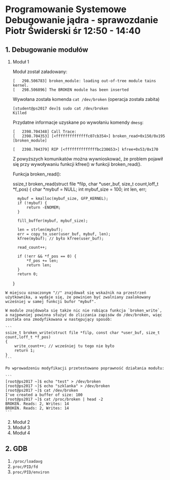 # Programowanie Systemowe<br/> Debugowanie jądra - sprawozdanie<br/>Piotr Świderski śr 12:50 - 14:40

## 1. Debugowanie modułów
   1. Moduł 1
        
        Moduł został załadowany:
        ```
        [   298.506783] broken_module: loading out-of-tree module tains kernel.
        [   298.506896] The BROKEN module has been inserted
        ```
        Wywołana została komenda `cat /dev/broken` (operacja została zabita)

        ```
        [student@ps2017 dev]$ sudo cat /dev/broken
        Killed
        ```
        Przydatne informacje uzyskane po wywołaniu komendy `dmesg`:
        ```
        [   2398.704348] Call Trace:
        [   2398.704353] [<ffffffffffffffc07cb354>] broken_read+0x150/0x195 [broken_module]      
        ```

        ```
        [   2398.704379] RIP [<ffffffffffffffbc230653>] kfree+0x53/0x170
        ```

        Z powyższych komunikatów można wywnioskować, że problem pojawił się przy wywoływaniu funkcji kfree() w funkcji broken_read().

        Funkcja broken_read():

        
        ssize_t broken_read(struct file *filp, char *user_buf, size_t count,loff_t *f_pos)
        {
 	        char *mybuf = NULL;
            int mybuf_size = 100;
	        int len, err;

	        mybuf = kmalloc(mybuf_size, GFP_KERNEL);
	        if (!mybuf) {
                return -ENOMEM;
            }

	        fill_buffer(mybuf, mybuf_size);

	        len = strlen(mybuf);
	        err = copy_to_user(user_buf, mybuf, len);
	        kfree(mybuf); // było kfree(user_buf);

	        read_count++;

            if (!err && *f_pos == 0) {
                *f_pos += len;
                return len;
	        }
            return 0;
        }
        
  
    W miejscu oznaczonym "//" znajdował się wskaźnik na przestrzeń użytkownika, a wydaje się, że powinien być zwalniany zaalokowany wcześniej w samej funkcji bufor "mybuf".

    W module znajdowała się także nic nie robiąca funkcja `broken_write`, a najpewniej powinna służyć do zliczania zapisów do /dev/broken, więc została ona zmodyfikowana w następujący sposób:

    ```
    ssize_t broken_write(struct file *filp, const char *user_buf, size_t count,loff_t *f_pos)
    {
        write_count++; // wcześniej tu tego nie było
        return 1;
    }
    ```

    Po wprowadzeniu modyfikacji przetestowano poprawność działania modułu:

    ```
    [root@ps2017 ~]$ echo "test" > /dev/broken
    [root@ps2017 ~]$ echo "szklanka" > /dev/broken
    [root@ps2017 ~]$ cat /dev/broken
    I've created a buffer of size: 100
    [root@ps2017 ~]$ cat /proc/broken | head -2
    BROKEN. Reads: 2, Writes: 14
    BROKEN. Reads: 2, Writes: 14
    ```

   2. Moduł 2
   3. Moduł 3
   4. Moduł 4

## 2. GDB
   1. `/proc/loadavg`
   2. `proc/PID/fd`
   3. `proc/PID/environ`
